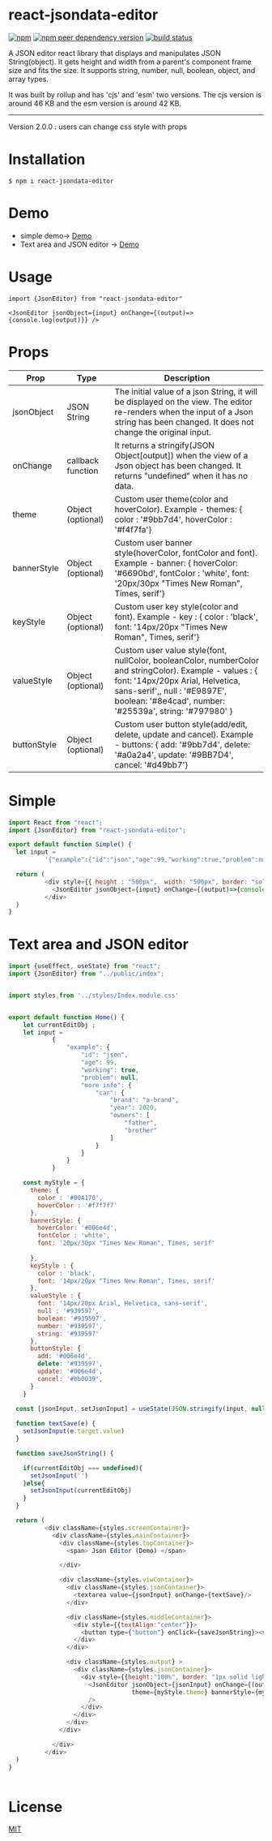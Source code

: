 # react-jsondata-editor

<a href="https://www.npmjs.com/package/react-jsondata-editor"> <img alt="npm" src="https://img.shields.io/npm/v/react-jsondata-editor"></a>
<a href="https://www.npmjs.com/package/json-pointer"> <img alt="npm peer dependency version" src="https://img.shields.io/npm/dependency-version/react-jsondata-editor/peer/json-pointer"></a>
<a href="https://github.com/putma-jun/react-jsondata-editor/actions/workflows/node.js.yml"><img alt="build status" src="https://github.com/putma-jun/react-jsondata-editor/actions/workflows/node.js.yml/badge.svg"></a>





A JSON editor react library that displays and manipulates JSON String(object). 
It gets height and width from a parent's component frame size and fits the size. 
It supports string, number, null, boolean, object, and array types.


It was built by rollup and has 'cjs' and 'esm' two versions. 
The cjs version is around 46 KB and the esm version is around 42 KB. 

---
Version 2.0.0 : users can change css style with props 

# Installation

```
$ npm i react-jsondata-editor
```

# Demo
- simple demo->
  [Demo](https://json-editor-demo-pib6.vercel.app/demo)
- Text area and JSON editor ->
  [Demo](https://json-editor-demo-pib6.vercel.app/)


# Usage

```
import {JsonEditor} from "react-jsondata-editor"

<JsonEditor jsonObject={input} onChange={(output)=> {console.log(output)}} />
```

# Props

| Prop                   | Type             | Description                                                                                                                                                                                                                                                          |
| ---------------------- | ---------------- | -------------------------------------|
| jsonObject             | JSON String      | The initial value of a json String, it will be displayed on the view. The editor re-renders when the input of a Json string has been changed. It does not change the original input. 
| onChange               | callback function| It returns a stringify(JSON Object[output]) when the view of a Json object has been changed. It returns "undefined" when it has no data.
| theme                  | Object (optional)| Custom user theme(color and hoverColor). Example - themes: { color : '#9bb7d4', hoverColor : '#f4f7fa'}
| bannerStyle            | Object (optional)| Custom user banner style(hoverColor, fontColor and font). Example - banner: { hoverColor: '#6690bd', fontColor : 'white', font: '20px/30px "Times New Roman", Times, serif'}
| keyStyle               | Object (optional)| Custom user key style(color and font). Example - key : { color : 'black', font: '14px/20px "Times New Roman", Times, serif'}
| valueStyle             | Object (optional)| Custom user value style(font, nullColor, booleanColor, numberColor and stringColor). Example - values : { font: '14px/20px Arial, Helvetica, sans-serif',, null : '#E9897E', boolean: '#8e4cad', number: '#25539a', string: '#797980' }
| buttonStyle            | Object (optional)| Custom user button style(add/edit, delete, update and cancel). Example - buttons: { add: '#9bb7d4', delete: '#a0a2a4', update: '#9BB7D4', cancel: '#d49bb7'}


# Simple
```javascript
import React from "react";
import {JsonEditor} from "react-jsondata-editor";

export default function Simple() {
  let input =
          '{"example":{"id":"json","age":99,"working":true,"problem":null,"more info":{"car":{"brand":"a-brand","year":2020,"owners":["father","brother"]}}}}'

  return (
          <div style={{ height : "500px",  width: "500px", border: "solid 1px #dddddd"}}>
            <JsonEditor jsonObject={input} onChange={(output)=>{console.log(output)}}/>
          </div>
  )
}


```

# Text area and JSON editor
```javascript
import {useEffect, useState} from "react";
import {JsonEditor} from "../public/index";


import styles from '../styles/Index.module.css'


export default function Home() {
    let currentEditObj ;
    let input =
            {
                "example": {
                    "id": "json",
                    "age": 99,
                    "working": true,
                    "problem": null,
                    "more info": {
                        "car": {
                            "brand": "a-brand",
                            "year": 2020,
                            "owners": [
                                "father",
                                "brother"
                            ]
                        }
                    }
                }
            }

    const myStyle = {
      theme: {
        color : '#00A170',
        hoverColor : '#f7f7f7'
      },
      bannerStyle: {
        hoverColor: '#006e4d',
        fontColor : 'white',
        font: '20px/30px "Times New Roman", Times, serif'
  
      },
      keyStyle : {
        color : 'black',
        font: '14px/20px "Times New Roman", Times, serif'
      },
      valueStyle : {
        font: '14px/20px Arial, Helvetica, sans-serif',
        null : '#939597',
        boolean: '#939597',
        number: '#939597',
        string: '#939597'
      },
      buttonStyle: {
        add: '#006e4d',
        delete: '#939597',
        update: '#006e4d',
        cancel: '#bb0039',
      }
    }

  const [jsonInput, setJsonInput] = useState(JSON.stringify(input, null, ' '))
  
  function textSave(e) {
    setJsonInput(e.target.value)
  }

  function saveJsonString() {

    if(currentEditObj === undefined){
      setJsonInput('')
    }else{
      setJsonInput(currentEditObj)
    }
  }

  return (
          <div className={styles.screenContainer}>
            <div className={styles.mainContainer}>
              <div className={styles.topContainer}>
                <span> Json Editor (Demo) </span>

              </div>

              <div className={styles.viwContainer}>
                <div className={styles.jsonContainer}>
                  <textarea value={jsonInput} onChange={textSave}/>
                </div>

                <div className={styles.middleContainer}>
                  <div style={{textAlign:"center"}}>
                    <button type={"button"} onClick={saveJsonString}><span><i className={styles.arrowLeft}/>String</span></button>
                  </div>
                </div>

                <div className={styles.output} >
                  <div className={styles.jsonContainer}>
                    <div style={{height:"100%", border: "1px solid lightgray", borderRadius: "6px", backgroundColor: "white"}}>
                      <JsonEditor jsonObject={jsonInput} onChange={(output) => { currentEditObj = output }}
                                  theme={myStyle.theme} bannerStyle={myStyle.bannerStyle} keyStyle={myStyle.keyStyle} valueStyle={myStyle.valueStyle} buttonStyle={myStyle.buttonStyle}
                      />
                    </div>
                  </div>
                </div>
              </div>

            </div>
          </div>
  )
}



```

# License

[MIT](LICENSE.md)
